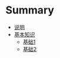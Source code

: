 # Summary

* [说明](README.md)
* [基本知识](ji-ben-zhi-shi.md)
  * [基础1](ji-ben-zhi-shi/ji-chu-1.md)
  * [基础2](ji-ben-zhi-shi/ji-chu-2.md)

